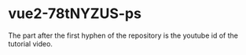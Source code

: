 # vue2-78tNYZUS-ps
The part after the first hyphen of the repository is the youtube id of the tutorial video.
